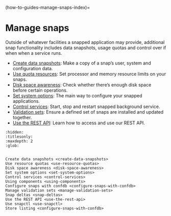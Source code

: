 (how-to-guides-manage-snaps-index)=
# Manage snaps

Outside of whatever facilities a snapped application may provide, additional snap functionality includes  data snapshots, usage quotas and control over if when when a service runs.

- [Create data snapshots](create-data-snapshots): Make a copy of a snap’s user, system and configuration data.
- [Use quota resources](use-resource-quotas): Set processor and memory resource limits on your snaps.
- [Disk space awareness](disk-space-awareness): Check whether there’s enough disk space before certain operations.
- [Set system options](set-system-options): The main way to configure your snapped applications.
- [Control services](control-services): Start, stop and restart snapped background service.
- [Validation sets](manage-validation-sets): Ensure a defined set of snaps are installed and updated together.
- [Use the REST API](use-the-rest-api): Learn how to access and use our REST API.

```{toctree}
:hidden:
:titlesonly:
:maxdepth: 2
:glob:


Create data snapshots <create-data-snapshots>
Use resource quotas <use-resource-quotas>
Disk space awareness <disk-space-awareness>
Set system options <set-system-options>
Control services <control-services>
Using components <using-components>
Configure snaps with confdb <configure-snaps-with-confdb>
Manage validation sets <manage-validation-sets>
Snap deltas <snap-deltas>
Use the REST API <use-the-rest-api> 
Use snapctl <use-snapctl>
Store listing <configure-snaps-with-confdb>
